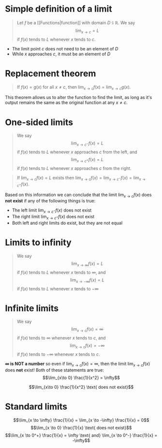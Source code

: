 # Simple definition of a limit
>Let $f$ be a [[Functions|function]] with domain $D \subseteqq \mathbb{R}$. We say $$\lim_{x\to c} = L$$ if $f(x)$ tends to $L$ whenever $x$ tends to $c$.

- The limit point $c$ does not need to be an element of $D$
- While $x$ approaches $c$, it must be an element of $D$

# Replacement theorem
>If $f(x) = g(x)$ for all $x \neq c$, then $\lim_{x \to c}f(x) = \lim_{x \to c}g(x)$.

This theorem allows us to alter the function to find the limit, as long as it's output remains the same as the original function at any $x \neq c$.

# One-sided limits
>We say $$\lim_{x\to c^-}f(x) = L$$ if $f(x)$ tends to $L$ whenever $x$ approaches $c$ from the left, and $$\lim_{x\to c^+}f(x) = L$$ if $f(x)$ tends to $L$ whenever $x$ approaches $c$ from the right.

> If $\lim_{x\to c} f(x) = L$ exists then $\lim_{x\to c} f(x) = \lim_{x\to c^-} f(x) = \lim_{x\to c^+} f(x)$.

Based on this information we can conclude that the limit $\lim_{x \to c} f(x)$ does **not exist** if any of the following things is true:
- The left limit $\lim_{x\to c^-} f(x)$ does not exist
- The right limit $\lim_{x\to c^+} f(x)$ does not exist
- Both left and right limits do exist, but they are not equal

# Limits to infinity
> We say $$\lim_{x\to\infty} f(x) = L$$ if $f(x)$ tends to $L$ whenever $x$ tends to $\infty$, and $$\lim_{x\to -\infty} f(x) = L$$ if $f(x)$ tends to $L$ whenever $x$ tends to $-\infty$

# Infinite limits
> We say $$\lim_{x \to c} f(x) = \infty$$ if $f(x)$ tends to $\infty$ whenever $x$ tends to $c$, and $$\lim_{x \to c} f(x) = -\infty$$ if $f(x)$ tends to $-\infty$ whenever $x$ tends to $c$.

**$\infty$ is NOT a number** so even if $\lim_{x\to c} f(x) = \infty$, then the limit $\lim_{x\to c} f(x)$ does **not** exist!
Both of these statements are true:
$$\lim_{x\to 0} \frac{1}{x^2} = \infty$$

$$\lim_{x\to 0} \frac{1}{x^2} \text{ does not exist}$$
# Standard limits
$$\lim_{x \to \infty} \frac{1}{x} = \lim_{x \to -\infty} \frac{1}{x} = 0$$
$$\lim_{x \to 0} \frac{1}{x} \text{ does not exist}$$
$$\lim_{x \to 0^+} \frac{1}{x} = \infty \text{ and} \lim_{x \to 0^-} \frac{1}{x} = -\infty$$